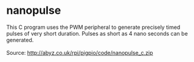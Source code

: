 nanopulse
=========

This C program uses the PWM peripheral to generate precisely timed pulses of very short duration.  Pulses as short as 4 nano seconds can be generated.<br />
<br />
Source: http://abyz.co.uk/rpi/pigpio/code/nanopulse_c.zip
